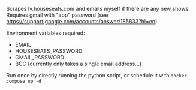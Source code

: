 Scrapes lv.houseseats.com and emails myself if there are any new shows. Requires gmail with "app" password (see https://support.google.com/accounts/answer/185833?hl=en).

Environment variables required:
- EMAIL
- HOUSESEATS_PASSWORD
- GMAIL_PASSWORD
- BCC (currently only takes a single email address...)

Run once by directly running the python script, or schedule it with `docker compose up -d`
